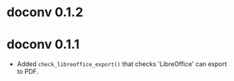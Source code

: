 # doconv 0.1.2

# doconv 0.1.1

* Added `check_libreoffice_export()` that checks 'LibreOffice' can export to PDF.


